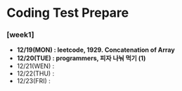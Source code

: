 # Coding Test Prepare
### [week1]
  - **12/19(MON) : leetcode, 1929. Concatenation of Array**
  - **12/20(TUE) : programmers, 피자 나눠 먹기 (1)**
  - 12/21(WEN) :
  - 12/22(THU) :
  - 12/23(FRI) :
